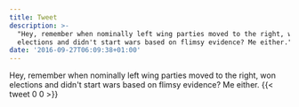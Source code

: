```yaml
---
title: Tweet
description: >-
  "Hey, remember when nominally left wing parties moved to the right, won
  elections and didn't start wars based on flimsy evidence? Me either."
date: '2016-09-27T06:09:38+01:00'
---
```

Hey, remember when nominally left wing parties moved to the right, won elections and didn't start wars based on flimsy evidence? Me either.
      {{< tweet 0 0 >}}
    
